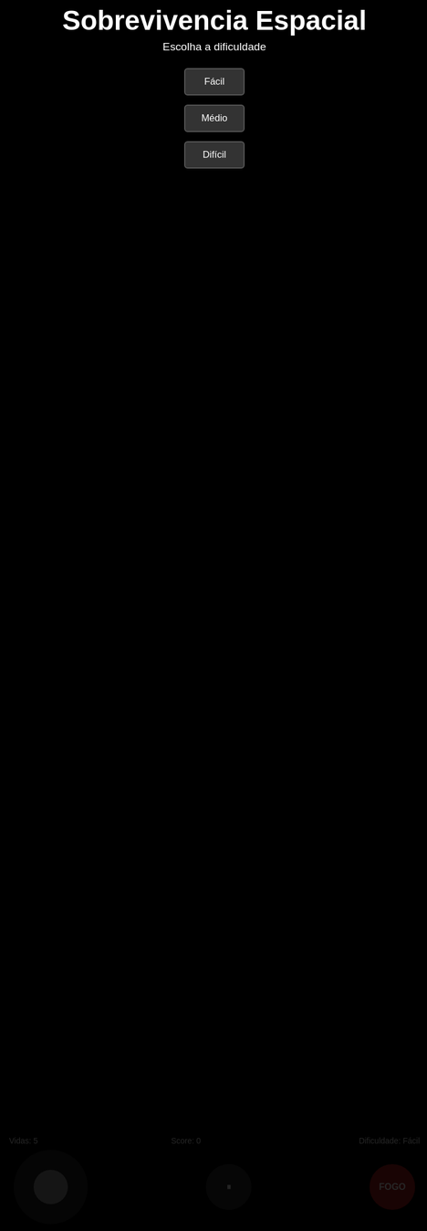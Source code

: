<!DOCTYPE html> <html lang="pt-BR"> <head> <meta charset="utf-8" /> <meta name="viewport" content="width=device-width,initial-scale=1.0,user-scalable=no" /> <title>Espaço-Z (versão completa)</title> <style>   html,body{height:100%;margin:0;background:#000;color:#fff;font-family:Arial,Helvetica,sans-serif;overflow:hidden;}   #game{display:block;width:100%;height:100%;}   #ui{position:absolute;left:0;right:0;bottom:0;pointer-events:none;}   #stats{pointer-events:auto; display:flex; justify-content:space-between; width:100%; max-width:720px; margin:0 auto; padding:8px;}   #controls{pointer-events:auto; display:flex; justify-content:space-between; align-items:center; width:100%; max-width:720px; margin:0 auto 12px; padding:0 8px; box-sizing:border-box;}   #joystick{width:130px;height:130px;border-radius:50%;background:rgba(255,255,255,0.12);position:relative;touch-action:none;user-select:none;}   #stick{width:60px;height:60px;border-radius:50%;background:rgba(255,255,255,0.5);position:absolute;left:50%;top:50%;transform:translate(-50%,-50%);}   #pauseBtn,#fireBtn{width:80px;height:80px;border-radius:50%;border:none;background:rgba(60,60,60,0.7);color:white;font-weight:bold;font-size:1rem;cursor:pointer;pointer-events:auto;}   #fireBtn{background:rgba(200,30,30,0.85);}   .overlay{position:absolute;inset:0;background:rgba(0,0,0,0.85);display:flex;flex-direction:column;align-items:center;justify-content:center;text-align:center;opacity:0;visibility:hidden;transition:opacity .3s;}   .overlay.show{opacity:1;visibility:visible;}   .diff-buttons{display:flex;flex-direction:column;margin-top:18px;}   .diff-buttons button, #restartBtn{font-size:1.05rem;padding:12px 28px;margin:8px;background:#333;border:2px solid #555;color:#fff;border-radius:6px;cursor:pointer;}   .diff-buttons button:active,#restartBtn:active{transform:translateY(1px);}   #lives{min-width:100px;text-align:left;}   #score{min-width:120px;text-align:center;}   #diff{min-width:200px;text-align:right;} </style> </head> <body> <canvas id="game"></canvas>  <div id="ui">   <div id="stats">     <div id="lives">Vidas: 5</div>     <div id="score">Score: 0</div>     <div id="diff">Dificuldade: Fácil</div>   </div>   <div id="controls">     <div id="joystick"><div id="stick"></div></div>     <button id="pauseBtn">⏸</button>     <button id="fireBtn">FOGO</button>   </div> </div>  <div id="startOverlay" class="overlay show">   <h1 style="font-size:3rem;margin:0;">Sobrevivencia Espacial</h1>   <p style="font-size:1.2rem;margin:8px 0 0;">Escolha a dificuldade</p>   <div class="diff-buttons">     <button class="diffBtn" data-diff="easy">Fácil</button>     <button class="diffBtn" data-diff="medium">Médio</button>     <button class="diffBtn" data-diff="hard">Difícil</button>   </div> </div>  <div id="gameOver" class="overlay">   <h1 style="font-size:3rem;margin:0;">Game Over</h1>   <p id="finalScore" style="font-size:1.2rem;margin-top:12px;">Score: 0</p>   <button id="restartBtn" style="margin-top:18px;">Tente Novamente</button> </div>  <!-- no-audio tag: we won't autoplay; music can be started after interaction --> <audio id="bgm" src="https://files.catbox.moe/46pprg.mp3" preload="auto" loop></audio>  <script> (() => {   // ===== Canvas HiDPI setup =====   const canvas = document.getElementById('game');   const ctx = canvas.getContext('2d', { alpha: false });   let DPR = Math.max(1, Math.floor(window.devicePixelRatio || 1));   let W = 0, H = 0;   function resize() {     DPR = Math.max(1, Math.floor(window.devicePixelRatio || 1));     W = Math.floor(window.innerWidth * DPR);     H = Math.floor(window.innerHeight * DPR);     canvas.width = W;     canvas.height = H;     canvas.style.width = (W / DPR) + 'px';     canvas.style.height = (H / DPR) + 'px';   }   window.addEventListener('resize', resize, { passive: true });   resize();    // ===== Game state & config =====   const MAX_LIVES = 5;   const state = {     running: false,     paused: false,     score: 0,     lives: MAX_LIVES,     diff: 'easy',     spawnTimer: 0,     lastShot: 0,     time: 0   };    const DIFFS = {     easy: { label: 'Fácil', spawn: 900, speed: 0.16, max: 5 },     medium: { label: 'Médio', spawn: 650, speed: 0.22, max: 7 },     hard: { label: 'Difícil', spawn: 420, speed: 0.30, max: 9 }   };    let last = performance.now();    // player   const player = { x: W/2, y: H*0.85, w: 36 * DPR, h: 44 * DPR, speed: 0.6 };    // containers   const bullets = [];   const enemies = [];   const particles = [];   const hearts = [];   const planets = [];    // UI refs   const scoreEl = document.getElementById('score');   const livesEl = document.getElementById('lives');   const diffEl = document.getElementById('diff');   const startOverlay = document.getElementById('startOverlay');   const gameOver = document.getElementById('gameOver');   const finalScore = document.getElementById('finalScore');   const pauseBtn = document.getElementById('pauseBtn');   const restartBtn = document.getElementById('restartBtn');   const bgm = document.getElementById('bgm');    // Sound unlocking (WebAudio small oscillator to unlock)   let audioCtx = null;   function unlockAudio() {     if (!audioCtx) {       audioCtx = new (window.AudioContext || window.webkitAudioContext)();       const o = audioCtx.createOscillator();       const g = audioCtx.createGain();       g.gain.value = 0.0001;       o.connect(g).connect(audioCtx.destination);       o.start();       o.stop(audioCtx.currentTime + 0.01);     }   }   function playMusic() {     if (!bgm) return;     bgm.volume = 0.22;     const p = bgm.play();     if (p && p.catch) p.catch(()=>{ /* ignore autoplay block */ });   }    // helpers   function rand(a,b){ return a + Math.random()*(b-a); }   function clamp(v,a,b){ return Math.max(a, Math.min(b, v)); }   function overlap(a,b){     return Math.abs(a.x - b.x) * 2 < (a.w + b.w) && Math.abs(a.y - b.y) * 2 < (a.h + b.h);   }    // ===== Planets (re-generated at reset) =====   const NUM_PLANETS = 2;   function regenPlanets(){     planets.length = 0;     for(let i=0;i<NUM_PLANETS;i++){       planets.push({         x: rand(30 * DPR, W - 30 * DPR),         y: rand(20 * DPR, H * 0.55),         r: rand(20 * DPR, 60 * DPR),         color: `rgba(${Math.floor(rand(50,150))}, ${Math.floor(rand(50,150))}, ${Math.floor(rand(100,200))}, 0.7)`       });     }   }    // ===== UI - difficulty buttons =====   document.querySelectorAll('.diffBtn').forEach(btn => {     const handler = (e) => { e.preventDefault(); unlockAudio(); playMusic(); startGame(btn.dataset.diff); };     btn.addEventListener('click', handler);     btn.addEventListener('touchstart', handler, { passive: false });   });    restartBtn.addEventListener('click', () => {     startOverlay.classList.add('show');     gameOver.classList.remove('show');     state.running = false;   });    pauseBtn.addEventListener('click', () => {     if (!state.running) return;     state.paused = !state.paused;     pauseBtn.textContent = state.paused ? '▶️' : '⏸';   });    // ===== Joystick (touch and mouse) =====   const joyBase = document.getElementById('joystick');   const joyStick = document.getElementById('stick');   let joy = { active:false, dx:0, dy:0, radius: 65 };    function setStickPositionDOM(left, top){     joyStick.style.left = left;     joyStick.style.top = top;   }    function moveStickFromPoint(px, py){     const r = joy.radius;     const dx = px - r;     const dy = py - r;     const dist = Math.sqrt(dx*dx + dy*dy);     if (dist > r) {       const angle = Math.atan2(dy, dx);       setStickPositionDOM( (r + r*Math.cos(angle)) + 'px', (r + r*Math.sin(angle)) + 'px' );     } else {       setStickPositionDOM(px + 'px', py + 'px');     }     joy.dx = dx / r;     joy.dy = dy / r;   }    function getJoyPosFromEvent(e){     const t = e.touches ? e.touches[0] : e;     const r = joyBase.getBoundingClientRect();     return { x: (t.clientX - r.left), y: (t.clientY - r.top) };   }    function joyStart(e){     unlockAudio();     playMusic();     joy.active = true;     const p = getJoyPosFromEvent(e);     moveStickFromPoint(p.x, p.y);     e.preventDefault();   }   function joyMove(e){     if(!joy.active) return;     const p = getJoyPosFromEvent(e);     moveStickFromPoint(p.x, p.y);     e.preventDefault();   }   function joyEnd(){     joy.active = false;     joy.dx = joy.dy = 0;     setStickPositionDOM('50%','50%');   }    joyBase.addEventListener('touchstart', joyStart, { passive:false });   joyBase.addEventListener('touchmove', joyMove, { passive:false });   joyBase.addEventListener('touchend', joyEnd, { passive:false });   joyBase.addEventListener('mousedown', (e)=>{ joyStart(e); window.addEventListener('mousemove', joyMove); window.addEventListener('mouseup', onMouseUp); });   function onMouseUp(e){ joyEnd(); window.removeEventListener('mousemove', joyMove); window.removeEventListener('mouseup', onMouseUp); }    // ===== Fire button: normal and super shot (hold) =====   const fireBtn = document.getElementById('fireBtn');   let firing = false;   let fireHoldStart = 0;    function fireStart(){     unlockAudio();     playMusic();     firing = true;     fireHoldStart = performance.now();   }   function fireEnd(){     firing = false;     fireHoldStart = 0;   }    fireBtn.addEventListener('touchstart', (e)=>{ fireStart(); }, { passive:true });   fireBtn.addEventListener('touchend', (e)=>{ fireEnd(); }, { passive:true });   fireBtn.addEventListener('mousedown', ()=> fireStart() );   fireBtn.addEventListener('mouseup', ()=> fireEnd() );    // ===== Spawning enemies & hearts =====   function spawnEnemy(){     const types = [       { name:'small', w:24, h:22, color:'#ff6363', score:10, speedMul:1.0 },       { name:'medium', w:32, h:28, color:'#ffb84a', score:20, speedMul:0.9 },       { name:'large', w:42, h:36, color:'#7cff84', score:50, speedMul:0.75 }     ];     const t = types[Math.floor(Math.random()*types.length)];     const e = {       type: t,       x: rand(30 * DPR, W - 30 * DPR),       y: -40 * DPR,       w: t.w * DPR,       h: t.h * DPR,       vy: (DIFFS[state.diff].speed * t.speedMul) * DPR,       vx: (Math.random() < 0.5 ? -1 : 1) * rand(0.05, 0.12) * DPR,       color: t.color,       score: t.score     };     enemies.push(e);   }    function spawnHeart(){     hearts.push({       x: rand(30 * DPR, W - 30 * DPR),       y: -30 * DPR,       w: 28 * DPR,       h: 28 * DPR,       vy: 0.12 * DPR     });   }    // ===== Explosions / particles =====   function spawnExplosion(x,y,n=16,color='#ffa800'){     for(let i=0;i<n;i++){       particles.push({         x, y,         r: rand(1,3) * DPR,         life: rand(220,480),         vx: Math.cos(i / n * Math.PI * 2) * rand(0.08,0.35) * DPR,         vy: Math.sin(i / n * Math.PI * 2) * rand(0.08,0.35) * DPR,         color       });     }   }    // ===== Reset / Start / Game Over =====   function reset(diff){     state.running = true;     state.paused = false;     state.score = 0;     state.lives = MAX_LIVES;     state.diff = diff;     state.spawnTimer = 0;     state.lastShot = 0;     state.time = 0;     bullets.length = 0;     enemies.length = 0;     particles.length = 0;     hearts.length = 0;     regenPlanets();     player.x = W / 2;     player.y = H * 0.85;     diffEl.textContent = 'Dificuldade: ' + DIFFS[diff].label;     livesEl.textContent = 'Vidas: ' + state.lives;     scoreEl.textContent = 'Score: ' + state.score;     pauseBtn.textContent = '⏸';   }    function startGame(diff){     startOverlay.classList.remove('show');     gameOver.classList.remove('show');     reset(diff);     last = performance.now();   }    function gameOverNow(){     state.running = false;     finalScore.textContent = 'Score: ' + state.score;     gameOver.classList.add('show');   }    // ===== Update =====   function update(dt){     // player movement by joystick (joy.dx, joy.dy are -1..1 roughly)     const dx = joy.dx || 0;     const dy = joy.dy || 0;     const speed = player.speed * dt * DPR * 0.85;     player.x += dx * speed * 3.2;     player.y += dy * speed * 3.2;     player.x = clamp(player.x, player.w / 2 + 10 * DPR, W - player.w / 2 - 10 * DPR);     player.y = clamp(player.y, player.h / 2 + 10 * DPR, H - player.h / 2 - 10 * DPR);      // firing logic: normal or super when holding     if (firing && (state.time - state.lastShot) > 160){       const held = performance.now() - fireHoldStart;       if (held >= 1200) {         // super shot: wider, faster, 'super' flag (passes through)         bullets.push({ x: player.x, y: player.y - player.h / 2, w: 20 * DPR, h: 36 * DPR, vy: -1.4 * DPR, super: true });       } else {         bullets.push({ x: player.x, y: player.y - player.h / 2, w: 6 * DPR, h: 14 * DPR, vy: -0.9 * DPR });       }       state.lastShot = state.time;     }      // update bullets     for (let i = bullets.length - 1; i >= 0; i--){       const b = bullets[i];       b.y += b.vy * dt;       if (b.y + b.h < -40) bullets.splice(i,1);     }      // spawn enemies periodically     state.spawnTimer += dt;     const spawnEvery = DIFFS[state.diff].spawn;     if (state.spawnTimer > spawnEvery) {       state.spawnTimer = 0;       spawnEnemy();     }      // update enemies: movement, collisions with bullets and player     for (let i = enemies.length - 1; i >= 0; i--){       const e = enemies[i];       e.y += e.vy * dt;       e.x += e.vx * dt;       if (e.x < e.w/2 || e.x > W - e.w/2) e.vx *= -1;        // bullets collision       let killed = false;       for (let j = bullets.length - 1; j >= 0; j--){         const b = bullets[j];         if ( overlap({ x: b.x, y: b.y, w: b.w, h: b.h }, e) ){           state.score += e.score || 10;           scoreEl.textContent = 'Score: ' + state.score;           spawnExplosion(e.x, e.y, 18, e.color);           // if bullet is not super, remove it. super bullets pass through.           if (!b.super) bullets.splice(j,1);           enemies.splice(i,1);           killed = true;           break;         }       }       if (killed) continue;        // player collision       if ( overlap(e, player) ){         enemies.splice(i,1);         spawnExplosion(player.x, player.y, 24, '#66ffff');         state.lives -= 1;         livesEl.textContent = 'Vidas: ' + state.lives;         if (state.lives <= 0) { gameOverNow(); return; }       }        if (e.y - e.h/2 > H + 60) enemies.splice(i,1);     }      // update hearts (collectable)     // spawn hearts randomly but not too often (roughly once each ~12s in expectation)     if (Math.random() < 0.0012) spawnHeart();     for (let i = hearts.length - 1; i >= 0; i--){       const h = hearts[i];       h.y += h.vy * dt;       if (h.y > H + 40) { hearts.splice(i,1); continue; }        // collision with player: heal +1 (cap)       if ( overlap({x:h.x,y:h.y,w:h.w,h:h.h}, player) ){         hearts.splice(i,1);         if (state.lives < MAX_LIVES) {           state.lives++;           livesEl.textContent = 'Vidas: ' + state.lives;         }       }     }      // particles     for (let i = particles.length - 1; i >= 0; i--){       const p = particles[i];       p.x += p.vx * dt;       p.y += p.vy * dt;       p.life -= dt;       p.vy += 0.00015 * dt;       if (p.life <= 0) particles.splice(i,1);     }      state.time += dt;   }    // ===== Drawing =====   function roundedRect(x,y,w,h,r){     ctx.beginPath();     ctx.moveTo(x+r,y);     ctx.arcTo(x+w,y,x+w,y+h,r);     ctx.arcTo(x+w,y+h,x,y+h,r);     ctx.arcTo(x,y+h,x,y,r);     ctx.arcTo(x,y,x+w,y,r);     ctx.closePath();   }    function drawShip(x,y,w,h){     ctx.save(); ctx.translate(x,y);     // main body     ctx.fillStyle = "#3a2c6d";     ctx.beginPath();     ctx.moveTo(0,-h/2);     ctx.bezierCurveTo(w/3,-h/3,w/3,h/3,0,h/2);     ctx.bezierCurveTo(-w/3,h/3,-w/3,-h/3,0,-h/2);     ctx.closePath(); ctx.fill();     ctx.strokeStyle="#222"; ctx.lineWidth=1*DPR; ctx.stroke();      // nose     ctx.fillStyle="#ff4500"; ctx.beginPath();     ctx.moveTo(0,h/2); ctx.lineTo(-w/6,h/2.5); ctx.lineTo(0,h/1.7); ctx.lineTo(w/6,h/2.5); ctx.closePath(); ctx.fill();      // cockpit     ctx.fillStyle="#f8a9c0"; ctx.beginPath();     ctx.ellipse(0,-h/3,w/4,h/6,0,0,Math.PI*2); ctx.fill();      // wings (stroked)     ctx.strokeStyle="#4a3d8f"; ctx.lineWidth=6*DPR;     ctx.beginPath(); ctx.moveTo(-w/2.5,-h/4); ctx.quadraticCurveTo(-w/1.5,0,-w/2.5,h/3); ctx.stroke();     ctx.beginPath(); ctx.moveTo(w/2.5,-h/4); ctx.quadraticCurveTo(w/1.5,0,w/2.5,h/3); ctx.stroke();      // thrusters     ctx.fillStyle="#d98e2d";     ctx.beginPath(); ctx.arc(-w/2.5,h/3,w/6,0,Math.PI*2); ctx.fill();     ctx.beginPath(); ctx.arc(w/2.5,h/3,w/6,0,Math.PI*2); ctx.fill();     ctx.restore();   }    function drawAlien(x,y,w,h,color){     ctx.save(); ctx.translate(x,y);     ctx.fillStyle = color;     ctx.beginPath(); ctx.ellipse(0,0,w/2,h/3,0,0,Math.PI*2); ctx.fill();      // eyes     ctx.fillStyle='#fff';     ctx.beginPath(); ctx.arc(-w/4,-h/6,w/8,0,Math.PI*2); ctx.fill();     ctx.beginPath(); ctx.arc(w/4,-h/6,w/8,0,Math.PI*2); ctx.fill();      // pupils     ctx.fillStyle='#000';     ctx.beginPath(); ctx.arc(-w/4,-h/6,w/16,0,Math.PI*2); ctx.fill();     ctx.beginPath(); ctx.arc(w/4,-h/6,w/16,0,Math.PI*2); ctx.fill();      ctx.restore();   }    function drawHeartSprite(x,y,w,h){     // simple stylized heart with bezier; centered at x,y     ctx.save();     ctx.translate(x,y);     ctx.scale(1,1);     ctx.fillStyle = '#ff4d7a';     ctx.beginPath();     ctx.moveTo(0, h*0.25);     ctx.bezierCurveTo(-w*0.5, h* -0.15, -w*0.5, -h*0.8, 0, -h*0.4);     ctx.bezierCurveTo(w*0.5, -h*0.8, w*0.5, h* -0.15, 0, h*0.25);     ctx.closePath(); ctx.fill();     ctx.restore();   }    function drawHeartsHUD(){     const size = 18 * DPR;     const pad = 8 * DPR;     for (let i = 0; i < state.lives; i++){       const x = pad + i * (size + 6 * DPR);       const y = pad;       // small heart       ctx.save();       ctx.translate(x + size/2, y + size/2);       ctx.fillStyle = '#ff4d4d';       ctx.beginPath();       ctx.moveTo(0, size*0.12);       ctx.bezierCurveTo(-size*0.4, -size*0.1, -size*0.4, -size*0.6, 0, -size*0.35);       ctx.bezierCurveTo(size*0.4, -size*0.6, size*0.4, -size*0.1, 0, size*0.12);       ctx.closePath(); ctx.fill();       ctx.restore();     }   }    function draw(){     // clear     ctx.fillStyle = '#000';     ctx.fillRect(0,0,W,H);      // planets     planets.forEach(p=>{       ctx.fillStyle = p.color;       ctx.beginPath(); ctx.arc(p.x, p.y, p.r, 0, Math.PI*2); ctx.fill();     });      // stars (subtle)     for (let i=0;i<60;i++){       const sx = (i*97 + (state.time * 0.05)) % W;       const sy = (i*131 + (state.time * 0.12)) % H;       ctx.globalAlpha = 0.28 + ((i % 3) / 10);       ctx.fillStyle = '#8ff';       ctx.fillRect(sx, sy, 2 * DPR, 2 * DPR);     }     ctx.globalAlpha = 1;      // player     drawShip(player.x, player.y, player.w, player.h);      // bullets     bullets.forEach(b=>{       ctx.fillStyle = b.super ? '#ffdd55' : '#9ff';       roundedRect(b.x - b.w/2, b.y - b.h/2, b.w, b.h, 2*DPR);       ctx.fill();     });      // enemies     enemies.forEach(e => drawAlien(e.x, e.y, e.w, e.h, e.color));      // hearts (in world)     hearts.forEach(h => drawHeartSprite(h.x, h.y, h.w, h.h));      // particles     particles.forEach(p=>{       ctx.globalAlpha = Math.max(0, p.life / 480);       ctx.fillStyle = p.color;       ctx.beginPath(); ctx.arc(p.x, p.y, p.r, 0, Math.PI*2); ctx.fill();       ctx.globalAlpha = 1;     });      // HUD hearts     drawHeartsHUD();   }    // ===== Main loop =====   function loop(now){     const dt = now - last;     last = now;     if (state.running && !state.paused) update(dt);     draw();     requestAnimationFrame(loop);   }   requestAnimationFrame(loop);    // ensure initial UI text   livesEl.textContent = 'Vidas: ' + state.lives;   scoreEl.textContent = 'Score: ' + state.score;   diffEl.textContent = 'Dificuldade: ' + DIFFS[state.diff].label;    // ===== Start adjustments after DOM ready/resize =====   // regenerate planets once we know W/H (on first resize)   setTimeout(()=>{ regenPlanets(); player.x = W/2; player.y = H*0.85; }, 50);  })(); </script> </body> </html>
